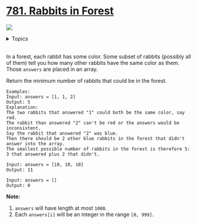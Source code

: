 # [781. Rabbits in Forest](https://leetcode-cn.com/problems/rabbits-in-forest/)

![](https://img.shields.io/badge/Difficulty-Medium-F8AF40.svg)

<details>
<summary>Topics</summary>

* [`Hash Table`](https://leetcode-cn.com/tag/hash-table/)
* [`Math`](https://leetcode-cn.com/tag/math/)

</details>
<br />

In a forest, each rabbit has some color. Some subset of rabbits (possibly all of them) tell you how many other rabbits have the same color as them. Those `answers` are placed in an array.

Return the minimum number of rabbits that could be in the forest.

```
Examples:
Input: answers = [1, 1, 2]
Output: 5
Explanation:
The two rabbits that answered "1" could both be the same color, say red.
The rabbit than answered "2" can't be red or the answers would be inconsistent.
Say the rabbit that answered "2" was blue.
Then there should be 2 other blue rabbits in the forest that didn't answer into the array.
The smallest possible number of rabbits in the forest is therefore 5: 3 that answered plus 2 that didn't.

Input: answers = [10, 10, 10]
Output: 11

Input: answers = []
Output: 0
```

**Note:**

 1. `answers` will have length at most `1000`.
 2. Each `answers[i]` will be an integer in the range `[0, 999]`.
